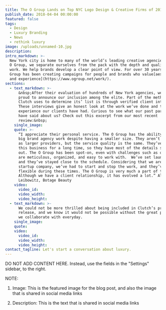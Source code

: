 ```yaml
---
title: The O Group Lands on Top NYC Logo Design & Creative Firms of 2018 by Clutch
publish_date: 2018-04-04 00:00:00
featured: false
tags:
  - Design
  - Luxury Branding
  - News
  - rethink luxury
image: /uploads/unnamed-10.jpg
description:
intro_markdown: >-
  New York city is home to many of the world’s leading creative agencies. At The
  O Group, we separate ourselves from the pack with the depth and quality of our
  work. We help brands develop a clear point of view. For over 30 years, The O
  Group has been creating campaigns for people and brands who value[aesthetic
  and experience](https://www.ogroup.net/work/).
sections:
  - text_markdown: >-
      &nbsp;After their evaluation of hundreds of New York agencies, we are
      proud to announce our inclusion among the elite. Part of the methodology
      Clutch uses to determine its’ list is through verified client interviews.
      These interviews give an honest look at the work we’ve done and the
      experience our clients have had. Curious to see what our past partners
      have said about us? Check out this excerpt from our most recent
      review:&nbsp;
    single_image:
    quote: >-
      “I appreciate their personal service. The O Group has the ability to offer
      big brand agency work despite having a smaller size. They aren’t as costly
      as larger providers, but the service quality is the same. They’ve been in
      this business for a long time, so they have most of the details smoothed
      out. The O Group has been spot-on, even with challenges such as ours… They
      are meticulous, organized, and easy to work with.  We’ve set launch dates
      and they’ve stayed close to the schedule. Considering that we are a
      startup company, we’ve had to start and stop the work, and they’ve been
      flexible during these times. The O Group is very much a part of the team.
      Although we have a client relationship, it has evolved a lot.” Alexandria
      Leibowitz, Botage Beauty
    video:
      video_id:
      video_width:
      video_height:
  - text_markdown: >-
      We could not be more thrilled about being included in Clutch’s press
      release, and we know it would not be possible without the great partners
      we collaborate with everyday.
    single_image:
    quote:
    video:
      video_id:
      video_width:
      video_height:
contact_tagline: Let's start a conversation about luxury.
---
```


DO NOT ADD CONTENT HERE. Instead, use the fields in the "Settings" sidebar, to the right.

NOTE:

1. Image: This is the featured image for the blog post, and also the image that is shared in social media links

2. Description: This is the text that is shared in social media links
